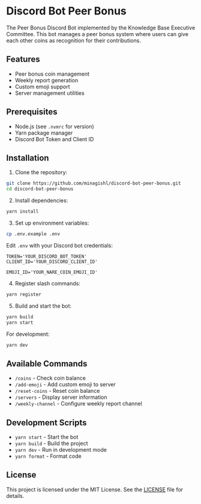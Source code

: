 # Discord Bot Peer Bonus

The Peer Bonus Discord Bot implemented by the Knowledge Base Executive Committee. This bot manages a peer bonus system where users can give each other coins as recognition for their contributions.

## Features

- Peer bonus coin management
- Weekly report generation
- Custom emoji support
- Server management utilities

## Prerequisites

- Node.js (see `.nvmrc` for version)
- Yarn package manager
- Discord Bot Token and Client ID

## Installation

1. Clone the repository:

```bash
git clone https://github.com/minagishl/discord-bot-peer-bonus.git
cd discord-bot-peer-bonus
```

2. Install dependencies:

```bash
yarn install
```

3. Set up environment variables:

```bash
cp .env.example .env
```

Edit `.env` with your Discord bot credentials:

```env
TOKEN='YOUR_DISCORD_BOT_TOKEN'
CLIENT_ID='YOUR_DISCORD_CLIENT_ID'

EMOJI_ID='YOUR_NARE_COIN_EMOJI_ID'
```

4. Register slash commands:

```bash
yarn register
```

5. Build and start the bot:

```bash
yarn build
yarn start
```

For development:

```bash
yarn dev
```

## Available Commands

- `/coins` - Check coin balance
- `/add-emoji` - Add custom emoji to server
- `/reset-coins` - Reset coin balance
- `/servers` - Display server information
- `/weekly-channel` - Configure weekly report channel

## Development Scripts

- `yarn start` - Start the bot
- `yarn build` - Build the project
- `yarn dev` - Run in development mode
- `yarn format` - Format code

## License

This project is licensed under the MIT License. See the [LICENSE](LICENSE) file for details.
